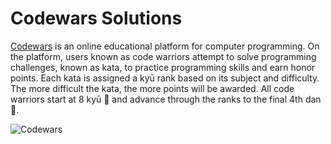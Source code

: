 # Codewars Solutions
[Codewars](https://www.codewars.com/) is an online educational platform for computer programming. On the platform, users known as code warriors attempt to solve programming challenges, known as kata, to practice programming skills and earn honor points. Each kata is assigned a kyū rank based on its subject and difficulty. The more difficult the kata, the more points will be awarded. All code warriors start at 8 kyū 👘 and advance through the ranks to the final 4th dan 🥋. 





![Codewars](https://github.r2v.ch/codewars?user=alexeherron&hide_clan=true&top_languages=true&stroke=%23b362ff&theme=solarized_light)

